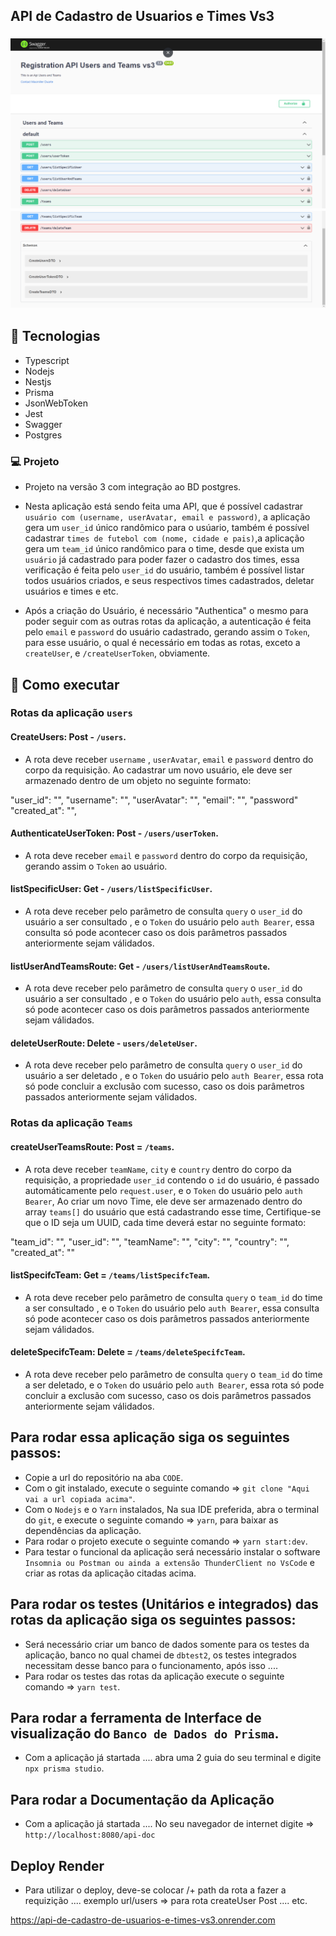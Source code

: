 ## API de Cadastro de Usuarios e Times Vs3

<h3 align="center">
  <img src="screens/Documentacao1.png" alt="demostração" />
  <img src="screens/Documentacao2.png" alt="demostração" />
</h3>

## 🚀 **Tecnologias**

- Typescript
- Nodejs
- Nestjs
- Prisma
- JsonWebToken
- Jest
- Swagger
- Postgres

### 💻 Projeto

- Projeto na versão 3 com integração ao BD postgres.

- Nesta aplicação está sendo feita uma API, que é possível cadastrar `usuário com (username, userAvatar, email e password)`, a aplicação gera um `user_id` único randômico para o usúario, também é possível cadastrar `times de futebol com (nome, cidade e pais)`,a aplicação gera um `team_id` único randômico para o time, desde que exista um `usuário` já cadastrado para poder fazer o cadastro dos times, essa verificação é feita pelo `user_id` do usuário, também é possível listar todos usuários criados, e seus respectivos times cadastrados, deletar usuários e times e etc.
- Após a criação do Usuário, é necessário "Authentica" o mesmo para poder seguir com as outras rotas da aplicação, a autenticação é feita pelo `email` e `password` do usuário cadastrado, gerando assim o `Token`, para esse usuário, o qual é necessário em todas as rotas, exceto a `createUser`, e `/createUserToken`, obviamente.

## 🚀 Como executar

### Rotas da aplicação `users`

#### CreateUsers: Post - `/users`.

- A rota deve receber `username` , `userAvatar`, `email` e `password` dentro do corpo da requisição. Ao cadastrar um novo usuário, ele deve ser armazenado dentro de um objeto no seguinte formato:

"user_id": "",
"username": "",
"userAvatar": "",
"email": "",
"password"
"created_at": "",

#### AuthenticateUserToken: Post - `/users/userToken`.

- A rota deve receber `email` e `password` dentro do corpo da requisição, gerando assim o `Token` ao usuário.

#### listSpecificUser: Get - `/users/listSpecificUser`.

- A rota deve receber pelo parâmetro de consulta `query` o `user_id` do usuário a ser consultado , e o `Token` do usuário pelo `auth Bearer`, essa consulta só pode acontecer caso os dois parâmetros passados anteriormente sejam válidados. 

#### listUserAndTeamsRoute: Get - `/users/listUserAndTeamsRoute`.

- A rota deve receber pelo parâmetro de consulta `query` o `user_id` do usuário a ser consultado , e o `Token` do usuário pelo `auth`, essa consulta só pode acontecer caso os dois parâmetros passados anteriormente sejam válidados.

#### deleteUserRoute: Delete - `users/deleteUser`.

- A rota deve receber pelo parâmetro de consulta `query` o `user_id` do usuário a ser deletado , e o `Token` do usuário pelo `auth Bearer`, essa rota só pode concluir a exclusão com sucesso, caso os dois parâmetros passados anteriormente sejam válidados.

### Rotas da aplicação `Teams`

#### createUserTeamsRoute: Post = `/teams`.

- A rota deve receber `teamName`, `city` e `country` dentro do corpo da requisição, a propriedade `user_id` contendo o `id` do usuário, é passado automáticamente pelo `request.user`, e o `Token` do usuário pelo `auth Bearer`, Ao criar um novo Time, ele deve ser armazenado dentro do array `teams[]` do usuário que está cadastrando esse time, Certifique-se que o ID seja um UUID, cada time deverá estar no seguinte formato:

"team_id": "",
"user_id": "",
"teamName": "",
"city": "",
"country": "",
"created_at": ""

#### listSpecifcTeam: Get = `/teams/listSpecifcTeam`.

- A rota deve receber pelo parâmetro de consulta `query` o `team_id` do time a ser consultado , e o `Token` do usuário pelo `auth Bearer`, essa consulta só pode acontecer caso os dois parâmetros passados anteriormente sejam válidados.

#### deleteSpecifcTeam: Delete = `/teams/deleteSpecifcTeam`.

- A rota deve receber pelo parâmetro de consulta `query` o `team_id` do time a ser deletado, e o `Token` do usuário pelo `auth Bearer`, essa rota só pode concluir a exclusão com sucesso, caso os dois parâmetros passados anteriormente sejam válidados.

## Para rodar essa aplicação siga os seguintes passos:

- Copie a url do repositório na aba `CODE`.
- Com o git instalado, execute o seguinte comando => `git clone "Aqui vai a url copiada acima"`.
- Com o `Nodejs` e o `Yarn` instalados, Na sua IDE preferida, abra o terminal do `git`, e execute o seguinte comando => `yarn`, para baixar as dependências da aplicação.
- Para rodar o projeto execute o seguinte comando => `yarn start:dev`.
- Para testar o funcional da aplicação será necessário instalar o software `Insomnia ou Postman ou ainda a extensão ThunderClient no VsCode` e criar as rotas da aplicação citadas acima.

## Para rodar os testes (Unitários e integrados) das rotas da aplicação siga os seguintes passos:

-  Será necessário criar um banco de dados somente para os testes da aplicação, banco no qual chamei de `dbtest2`, os testes integrados necessitam desse banco para o funcionamento, após isso ....
- Para rodar os testes das rotas da aplicação execute o seguinte comando => `yarn test`.

## Para rodar a ferramenta de Interface de visualização do `Banco de Dados do Prisma`.

- Com a aplicação já startada .... abra uma 2 guia do seu terminal e digite `npx prisma studio`.

## Para rodar a Documentação da Aplicação

- Com a aplicação já startada .... No seu navegador de internet digite => `http://localhost:8080/api-doc`

## Deploy Render

- Para utilizar o deploy, deve-se colocar /+ path da rota a fazer a requizição .... exemplo url/users => para rota createUser Post .... etc.

https://api-de-cadastro-de-usuarios-e-times-vs3.onrender.com